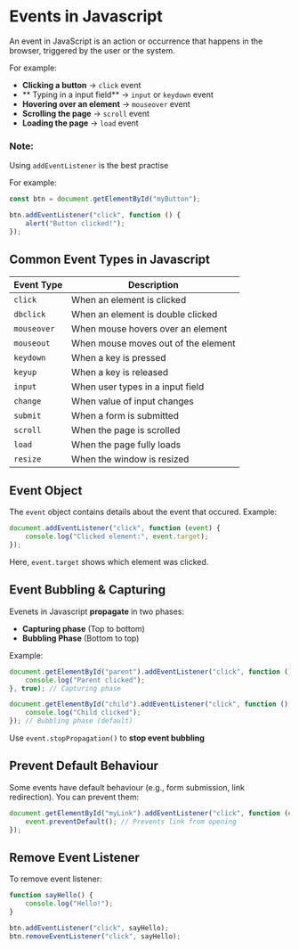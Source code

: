 # Events in Javascript

An event in JavaScript is an action or occurrence that happens in the browser, triggered by the user or the system.

For example:

- **Clicking a button** → `click` event
- ** Typing in a input field** → `input` or `keydown` event
- **Hovering over an element** → `mouseover` event
- **Scrolling the page** → `scroll` event
- **Loading the page** → `load` event

### Note:
Using `addEventListener` is the best practise

For example:

```Javascript
const btn = document.getElementById("myButton");

btn.addEventListener("click", function () {
    alert("Button clicked!");
});
```

## Common Event Types in Javascript

| Event Type | Description                          |
| -----------| -------------------------------------|
| `click`    | When an element is clicked           |
| `dbclick`  | When an element is double clicked    |
| `mouseover`| When mouse hovers over an element    |
| `mouseout` | When mouse moves out of the element  |
| `keydown`  | When a key is pressed                |
| `keyup`    | When a key is released               |
| `input`    | When user types in a input field     |
| `change`   | When value of input changes          |
| `submit`   | When a form is submitted             |
| `scroll`   | When the page is scrolled            |
| `load`     | When the page fully loads            |
| `resize`   | When the window is resized           |


## Event Object

The `event` object contains details about the event that occured. Example:

```Javascript
document.addEventListener("click", function (event) {
    console.log("Clicked element:", event.target);
});
```

Here, `event.target` shows which element was clicked.

## Event Bubbling & Capturing

Evenets in Javascript **propagate** in two phases:

- **Capturing phase** (Top to bottom)
- **Bubbling Phase** (Bottom to top)

Example:

```Javascript
document.getElementById("parent").addEventListener("click", function () {
    console.log("Parent clicked");
}, true); // Capturing phase

document.getElementById("child").addEventListener("click", function () {
    console.log("Child clicked");
}); // Bubbling phase (default)
```

Use `event.stopPropagation()` to **stop event bubbling**

## Prevent Default Behaviour

Some events have default behaviour (e.g., form submission, link redirection). You can prevent them:

```Javascript
document.getElementById("myLink").addEventListener("click", function (event) {
    event.preventDefault(); // Prevents link from opening
});
```

## Remove Event Listener

To remove event listener:

```Javascript
function sayHello() {
    console.log("Hello!");
}

btn.addEventListener("click", sayHello);
btn.removeEventListener("click", sayHello);
```
